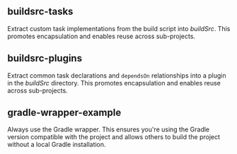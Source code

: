 ## buildsrc-tasks

Extract custom task implementations from the build script into *buildSrc*. This
promotes encapsulation and enables reuse across sub-projects.

## buildsrc-plugins

Extract common task declarations and `dependsOn` relationships into
a plugin in the *buildSrc* directory. This
promotes encapsulation and enables reuse across sub-projects.

## gradle-wrapper-example

Always use the Gradle wrapper. This ensures you're using the Gradle version
compatible with the project and allows others to build the project without
a local Gradle installation.